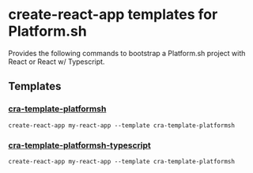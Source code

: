 # create-react-app templates for Platform.sh

Provides the following commands to bootstrap a Platform.sh project with React or React w/ Typescript.

## Templates

### [cra-template-platformsh](./cra-template-platformsh)

`create-react-app my-react-app --template cra-template-platformsh`

### [cra-template-platformsh-typescript](./cra-template-platformsh-typescript)

`create-react-app my-react-app --template cra-template-platformsh`
